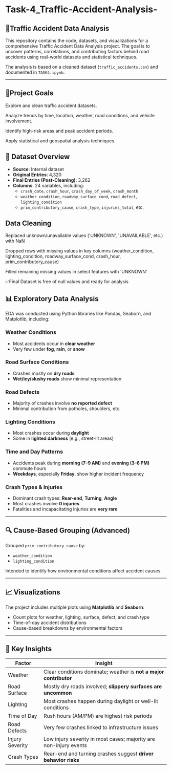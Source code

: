# Task-4_Traffic-Accident-Analysis-

## 🚦Traffic Accident Data Analysis

This repository contains the code, datasets, and visualizations for a comprehensive Traffic Accident Data Analysis project. The goal is to uncover patterns, correlations, and contributing factors behind road accidents using real-world datasets and statistical techniques.

The analysis is based on a cleaned dataset (`traffic_accidents.csv`) and documented in `TASK4.ipynb`.

---

## 🚀Project Goals

Explore and clean traffic accident datasets.

Analyze trends by time, location, weather, road conditions, and vehicle involvement.

Identify high-risk areas and peak accident periods.

Apply statistical and geospatial analysis techniques.

## 📁 Dataset Overview

- **Source**: Internal dataset
- **Original Entries**: 4,320
- **Final Entries (Post-Cleaning)**: 3,262
- **Columns**: 24 variables, including:
  - `crash_date`, `crash_hour`, `crash_day_of_week`, `crash_month`
  - `weather_condition`, `roadway_surface_cond`, `road_defect`, `lighting_condition`
  - `prim_contributory_cause`, `crash_type`, `injuries_total`, etc.



## Data Cleaning
Replaced unknown/unavailable values ('UNKNOWN', 'UNAVAILABLE', etc.) with NaN

Dropped rows with missing values in key columns (weather_condition, lighting_condition, roadway_surface_cond, crash_hour, prim_contributory_cause)

Filled remaining missing values in select features with 'UNKNOWN'

✅Final Dataset is free of null values and ready for analysis 

## 📊 Exploratory Data Analysis
EDA was conducted using Python libraries like Pandas, Seaborn, and Matplotlib, including:

### Weather Conditions
- Most accidents occur in **clear weather**
- Very few under **fog**, **rain**, or **snow**

### Road Surface Conditions
- Crashes mostly on **dry roads**
- **Wet/icy/slushy roads** show minimal representation

### Road Defects
- Majority of crashes involve **no reported defect**
- Minimal contribution from potholes, shoulders, etc.

### Lighting Conditions
- Most crashes occur during **daylight**
- Some in **lighted darkness** (e.g., street-lit areas)

### Time and Day Patterns
- Accidents peak during **morning (7–9 AM)** and **evening (3–6 PM)** commute hours
- **Weekdays**, especially **Friday**, show higher incident frequency

### Crash Types & Injuries
- Dominant crash types: **Rear-end**, **Turning**, **Angle**
- Most crashes involve **0 injuries**
- Fatalities and incapacitating injuries are **very rare**

---

## 🔍 Cause-Based Grouping (Advanced)
Grouped `prim_contributory_cause` by:
- `weather_condition`
- `lighting_condition`

Intended to identify how environmental conditions affect accident causes.

---

## 📈 Visualizations

The project includes multiple plots using **Matplotlib** and **Seaborn**:
- Count plots for weather, lighting, surface, defect, and crash type
- Time-of-day accident distributions
- Cause-based breakdowns by environmental factors

---

## 🧾 Key Insights

| Factor               | Insight |
|----------------------|---------|
| Weather              | Clear conditions dominate; weather is **not a major contributor** |
| Road Surface         | Mostly dry roads involved; **slippery surfaces are uncommon** |
| Lighting             | Most crashes happen during daylight or well-lit conditions |
| Time of Day          | Rush hours (AM/PM) are highest risk periods |
| Road Defects         | Very few crashes linked to infrastructure issues |
| Injury Severity      | Low injury severity in most cases; majority are non-injury events |
| Crash Types          | Rear-end and turning crashes suggest **driver behavior risks** 
